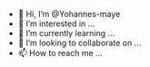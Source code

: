- 👋 Hi, I’m @Yohannes-maye
- 👀 I’m interested in ...
- 🌱 I’m currently learning ...
- 💞️ I’m looking to collaborate on ...
- 📫 How to reach me ...

<!---
Yohannes-maye/Yohannes-maye is a ✨ special ✨ repository because its `README.md` (this file) appears on your GitHub profile.
You can click the Preview link to take a look at your changes.
--->
